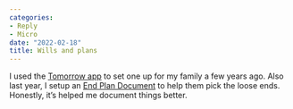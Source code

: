 ```yaml
---
categories:
- Reply
- Micro
date: "2022-02-18"
title: Wills and plans
---
```


I used the [Tomorrow app](https://tomorrow.me/) to set one up for my family a few years ago. Also last year, I setup an [End Plan Document](https://srikanthperinkulam.com/2021/08/06/end-plan/) to help them pick the loose ends. Honestly, it’s helped me document things better.
